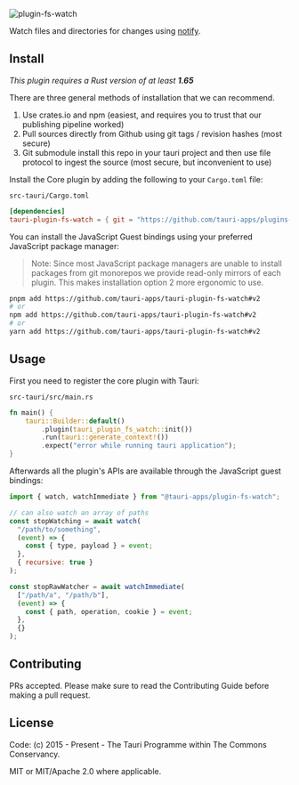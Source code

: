 ![plugin-fs-watch](banner.png)

Watch files and directories for changes using [notify](https://github.com/notify-rs/notify).

## Install

_This plugin requires a Rust version of at least **1.65**_

There are three general methods of installation that we can recommend.

1. Use crates.io and npm (easiest, and requires you to trust that our publishing pipeline worked)
2. Pull sources directly from Github using git tags / revision hashes (most secure)
3. Git submodule install this repo in your tauri project and then use file protocol to ingest the source (most secure, but inconvenient to use)

Install the Core plugin by adding the following to your `Cargo.toml` file:

`src-tauri/Cargo.toml`

```toml
[dependencies]
tauri-plugin-fs-watch = { git = "https://github.com/tauri-apps/plugins-workspace", branch = "v2" }
```

You can install the JavaScript Guest bindings using your preferred JavaScript package manager:

> Note: Since most JavaScript package managers are unable to install packages from git monorepos we provide read-only mirrors of each plugin. This makes installation option 2 more ergonomic to use.

```sh
pnpm add https://github.com/tauri-apps/tauri-plugin-fs-watch#v2
# or
npm add https://github.com/tauri-apps/tauri-plugin-fs-watch#v2
# or
yarn add https://github.com/tauri-apps/tauri-plugin-fs-watch#v2
```

## Usage

First you need to register the core plugin with Tauri:

`src-tauri/src/main.rs`

```rust
fn main() {
    tauri::Builder::default()
        .plugin(tauri_plugin_fs_watch::init())
        .run(tauri::generate_context!())
        .expect("error while running tauri application");
}
```

Afterwards all the plugin's APIs are available through the JavaScript guest bindings:

```javascript
import { watch, watchImmediate } from "@tauri-apps/plugin-fs-watch";

// can also watch an array of paths
const stopWatching = await watch(
  "/path/to/something",
  (event) => {
    const { type, payload } = event;
  },
  { recursive: true }
);

const stopRawWatcher = await watchImmediate(
  ["/path/a", "/path/b"],
  (event) => {
    const { path, operation, cookie } = event;
  },
  {}
);
```

## Contributing

PRs accepted. Please make sure to read the Contributing Guide before making a pull request.

## License

Code: (c) 2015 - Present - The Tauri Programme within The Commons Conservancy.

MIT or MIT/Apache 2.0 where applicable.
